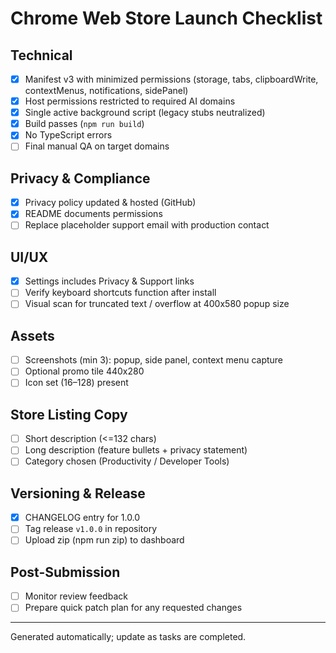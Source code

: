 # Chrome Web Store Launch Checklist

## Technical
- [x] Manifest v3 with minimized permissions (storage, tabs, clipboardWrite, contextMenus, notifications, sidePanel)
- [x] Host permissions restricted to required AI domains
- [x] Single active background script (legacy stubs neutralized)
- [x] Build passes (`npm run build`)
- [x] No TypeScript errors
- [ ] Final manual QA on target domains

## Privacy & Compliance
- [x] Privacy policy updated & hosted (GitHub)
- [x] README documents permissions
- [ ] Replace placeholder support email with production contact

## UI/UX
- [x] Settings includes Privacy & Support links
- [ ] Verify keyboard shortcuts function after install
- [ ] Visual scan for truncated text / overflow at 400x580 popup size

## Assets
- [ ] Screenshots (min 3): popup, side panel, context menu capture
- [ ] Optional promo tile 440x280
- [ ] Icon set (16–128) present

## Store Listing Copy
- [ ] Short description (<=132 chars)
- [ ] Long description (feature bullets + privacy statement)
- [ ] Category chosen (Productivity / Developer Tools)

## Versioning & Release
- [x] CHANGELOG entry for 1.0.0
- [ ] Tag release `v1.0.0` in repository
- [ ] Upload zip (npm run zip) to dashboard

## Post-Submission
- [ ] Monitor review feedback
- [ ] Prepare quick patch plan for any requested changes

---
Generated automatically; update as tasks are completed.
